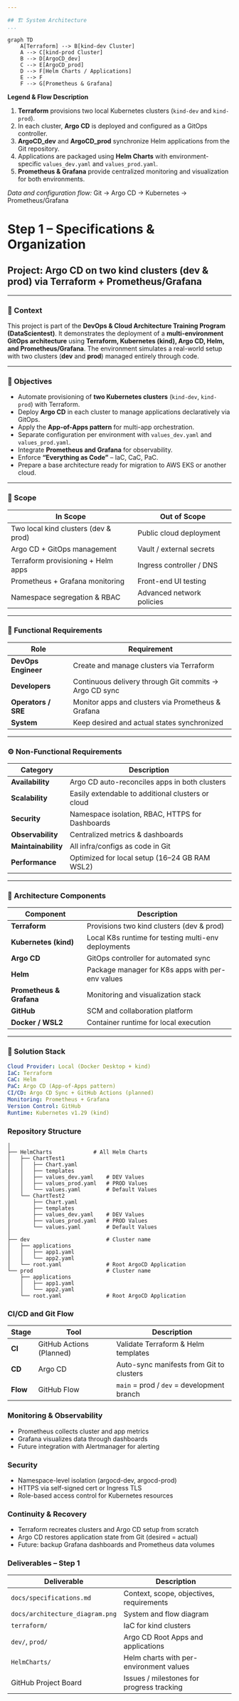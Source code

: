 ```yaml
---

## 🏗️ System Architecture
...
```


```mermaid
graph TD
    A[Terraform] --> B[kind-dev Cluster]
    A --> C[kind-prod Cluster]
    B --> D[ArgoCD_dev]
    C --> E[ArgoCD_prod]
    D --> F[Helm Charts / Applications]
    E --> F
    F --> G[Prometheus & Grafana]
```
**Legend & Flow Description**
1. **Terraform** provisions two local Kubernetes clusters (`kind-dev` and `kind-prod`).
2. In each cluster, **Argo CD** is deployed and configured as a GitOps controller.
3. **ArgoCD_dev** and **ArgoCD_prod** synchronize Helm applications from the Git repository.
4. Applications are packaged using **Helm Charts** with environment-specific `values_dev.yaml` and `values_prod.yaml`.
5. **Prometheus & Grafana** provide centralized monitoring and visualization for both environments.

*Data and configuration flow:*
Git → Argo CD → Kubernetes → Prometheus/Grafana


# Step 1 – Specifications & Organization
## Project: **Argo CD on two kind clusters (dev & prod) via Terraform + Prometheus/Grafana**

---

### 🧩 Context
This project is part of the **DevOps & Cloud Architecture Training Program (DataScientest)**.
It demonstrates the deployment of a **multi-environment GitOps architecture** using **Terraform, Kubernetes (kind), Argo CD, Helm, and Prometheus/Grafana**.
The environment simulates a real-world setup with two clusters (**dev** and **prod**) managed entirely through code.

---

### 🎯 Objectives
- Automate provisioning of **two Kubernetes clusters** (`kind-dev`, `kind-prod`) with Terraform.
- Deploy **Argo CD** in each cluster to manage applications declaratively via GitOps.
- Apply the **App-of-Apps pattern** for multi-app orchestration.
- Separate configuration per environment with `values_dev.yaml` and `values_prod.yaml`.
- Integrate **Prometheus and Grafana** for observability.
- Enforce **“Everything as Code”** – IaC, CaC, PaC.
- Prepare a base architecture ready for migration to AWS EKS or another cloud.

---

### 🧭 Scope
| In Scope | Out of Scope |
|-----------|--------------|
| Two local kind clusters (dev & prod) | Public cloud deployment |
| Argo CD + GitOps management | Vault / external secrets |
| Terraform provisioning + Helm apps | Ingress controller / DNS |
| Prometheus + Grafana monitoring | Front-end UI testing |
| Namespace segregation & RBAC | Advanced network policies |

---

### 👥 Functional Requirements
| Role | Requirement |
|-------|-------------|
| **DevOps Engineer** | Create and manage clusters via Terraform |
| **Developers** | Continuous delivery through Git commits → Argo CD sync |
| **Operators / SRE** | Monitor apps and clusters via Prometheus & Grafana |
| **System** | Keep desired and actual states synchronized |

---

### ⚙️ Non-Functional Requirements
| Category | Description |
|-----------|-------------|
| **Availability** | Argo CD auto-reconciles apps in both clusters |
| **Scalability** | Easily extendable to additional clusters or cloud |
| **Security** | Namespace isolation, RBAC, HTTPS for Dashboards |
| **Observability** | Centralized metrics & dashboards |
| **Maintainability** | All infra/configs as code in Git |
| **Performance** | Optimized for local setup (16–24 GB RAM WSL2) |

---

### 🧱 Architecture Components
| Component | Description |
|------------|-------------|
| **Terraform** | Provisions two kind clusters (dev & prod) |
| **Kubernetes (kind)** | Local K8s runtime for testing multi-env deployments |
| **Argo CD** | GitOps controller for automated sync |
| **Helm** | Package manager for K8s apps with per-env values |
| **Prometheus & Grafana** | Monitoring and visualization stack |
| **GitHub** | SCM and collaboration platform |
| **Docker / WSL2** | Container runtime for local execution |

---

### 🧰 Solution Stack
```yaml
Cloud Provider: Local (Docker Desktop + kind)
IaC: Terraform
CaC: Helm
PaC: Argo CD (App-of-Apps pattern)
CI/CD: Argo CD Sync + GitHub Actions (planned)
Monitoring: Prometheus + Grafana
Version Control: GitHub
Runtime: Kubernetes v1.29 (kind)
```

### Repository Structure
```
│
├── HelmCharts             # All Helm Charts
│   ├── ChartTest1
│   │   ├── Chart.yaml
│   │   ├── templates
│   │   ├── values_dev.yaml    # DEV Values
│   │   ├── values_prod.yaml   # PROD Values
│   │   └── values.yaml        # Default Values
│   └── ChartTest2
│       ├── Chart.yaml
│       ├── templates
│       ├── values_dev.yaml    # DEV Values
│       ├── values_prod.yaml   # PROD Values
│       └── values.yaml        # Default Values
│
├── dev                        # Cluster name
│   ├── applications
│   │   ├── app1.yaml
│   │   └── app2.yaml
│   └── root.yaml              # Root ArgoCD Application
└── prod                       # Cluster name
    ├── applications
    │   ├── app1.yaml
    │   └── app2.yaml
    └── root.yaml              # Root ArgoCD Application
```


###  CI/CD and Git Flow

| Stage    | Tool                     | Description                                |
| -------- | ------------------------ | ------------------------------------------ |
| **CI**   | GitHub Actions (Planned) | Validate Terraform & Helm templates        |
| **CD**   | Argo CD                  | Auto-sync manifests from Git to clusters   |
| **Flow** | GitHub Flow              | `main` = prod / `dev` = development branch |

### Monitoring & Observability

- Prometheus collects cluster and app metrics
- Grafana visualizes data through dashboards
- Future integration with Alertmanager for alerting

### Security
- Namespace-level isolation (argocd-dev, argocd-prod)
- HTTPS via self-signed cert or Ingress TLS
- Role-based access control for Kubernetes resources

### Continuity & Recovery
- Terraform recreates clusters and Argo CD setup from scratch
- Argo CD restores application state from Git (desired = actual)
- Future: backup Grafana dashboards and Prometheus data volumes

### Deliverables – Step 1

| Deliverable                     | Description                               |
| ------------------------------- | ----------------------------------------- |
| `docs/specifications.md`        | Context, scope, objectives, requirements  |
| `docs/architecture_diagram.png` | System and flow diagram                   |
| `terraform/`                    | IaC for kind clusters                     |
| `dev/`, `prod/`                 | Argo CD Root Apps and applications        |
| `HelmCharts/`                   | Helm charts with per-environment values   |
| GitHub Project Board            | Issues / milestones for progress tracking |

